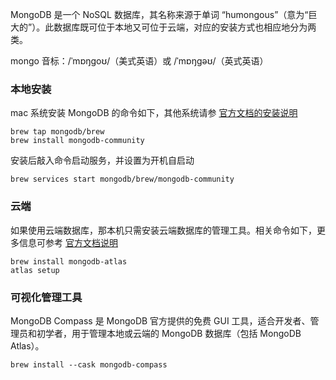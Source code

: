 MongoDB 是一个 NoSQL 数据库，其名称来源于单词 “humongous”（意为“巨大的”）。此数据库既可位于本地又可位于云端，对应的安装方式也相应地分为两类。

mongo 音标：/ˈmɒŋɡoʊ/（美式英语）或 /ˈmɒŋɡəʊ/（英式英语）

### 本地安装

mac 系统安装 MongoDB 的命令如下，其他系统请参 [官方文档的安装说明](https://www.mongodb.com/docs/manual/administration/install-community/)

```shell
brew tap mongodb/brew
brew install mongodb-community
```

安装后敲入命令启动服务，并设置为开机自启动

```shell
brew services start mongodb/brew/mongodb-community
```

### 云端

如果使用云端数据库，那本机只需安装云端数据库的管理工具。相关命令如下，更多信息可参考 [官方文档说明](https://www.mongodb.com/try/download/community)

```shell
brew install mongodb-atlas
atlas setup
```

### 可视化管理工具

MongoDB Compass 是 MongoDB 官方提供的免费 GUI 工具，适合开发者、管理员和初学者，用于管理本地或云端的 MongoDB 数据库（包括 MongoDB Atlas）。

```shell
brew install --cask mongodb-compass
```
